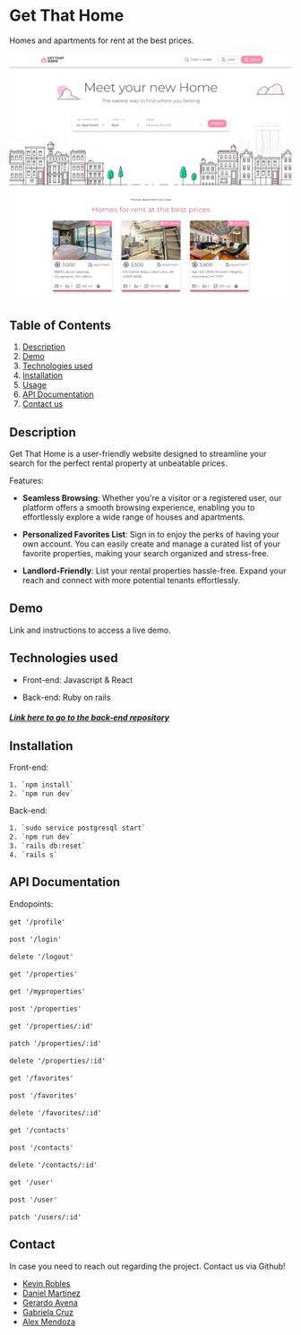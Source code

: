 # Get That Home

Homes and apartments for rent at the best prices.

![landing view](./src/assets/images/landingview.png)

## Table of Contents

1. [Description](#description)
2. [Demo](#demo)
3. [Technologies used](#technologies-used)
4. [Installation](#installation)
5. [Usage](#usage)
6. [API Documentation](#api-documentation)
7. [Contact us](#contact)

## Description

Get That Home is a user-friendly website designed to streamline your search for the perfect rental property at unbeatable prices.

Features:

- **Seamless Browsing**: Whether you're a visitor or a registered user, our platform offers a smooth browsing experience, enabling you to effortlessly explore a wide range of houses and apartments.

- **Personalized Favorites List**: Sign in to enjoy the perks of having your own account. You can easily create and manage a curated list of your favorite properties, making your search organized and stress-free.

- **Landlord-Friendly**: List your rental properties hassle-free. Expand your reach and connect with more potential tenants effortlessly.

## Demo

Link and instructions to access a live demo.

## Technologies used

- Front-end: Javascript & React

- Back-end: Ruby on rails

##### [Link here to go to the back-end repository](https://github.com/kevinronu/ruby-on-rails-api-get-that-home)

## Installation

Front-end:

    1. `npm install`
    2. `npm run dev`

Back-end:

    1. `sudo service postgresql start`
    2. `npm run dev`
    3. `rails db:reset`
    4. `rails s`

## API Documentation

<!-- If your project has an API, provide documentation on how to use it.

Include endpoints, request and response formats, and any authentication requirements. -->

Endopoints:

`get '/profile'`

`post '/login'`

`delete '/logout'`

`get '/properties'`

`get '/myproperties'`

`post '/properties'`

`get '/properties/:id'`

`patch '/properties/:id'`

`delete '/properties/:id'`

`get '/favorites'`

`post '/favorites'`

`delete '/favorites/:id'`

`get '/contacts'`

`post '/contacts'`

`delete '/contacts/:id'`

`get '/user'`

`post '/user'`

`patch '/users/:id'`

## Contact

In case you need to reach out regarding the project. Contact us via Github!

- [Kevin Robles](https://github.com/kevinronu)
- [Daniel Martinez](https://github.com/DanielMaHe)
- [Gerardo Avena](https://github.com/Avenator02)
- [Gabriela Cruz](https://github.com/gabcruzti/)
- [Alex Mendoza](https://github.com/AlexMendozaEt/)
